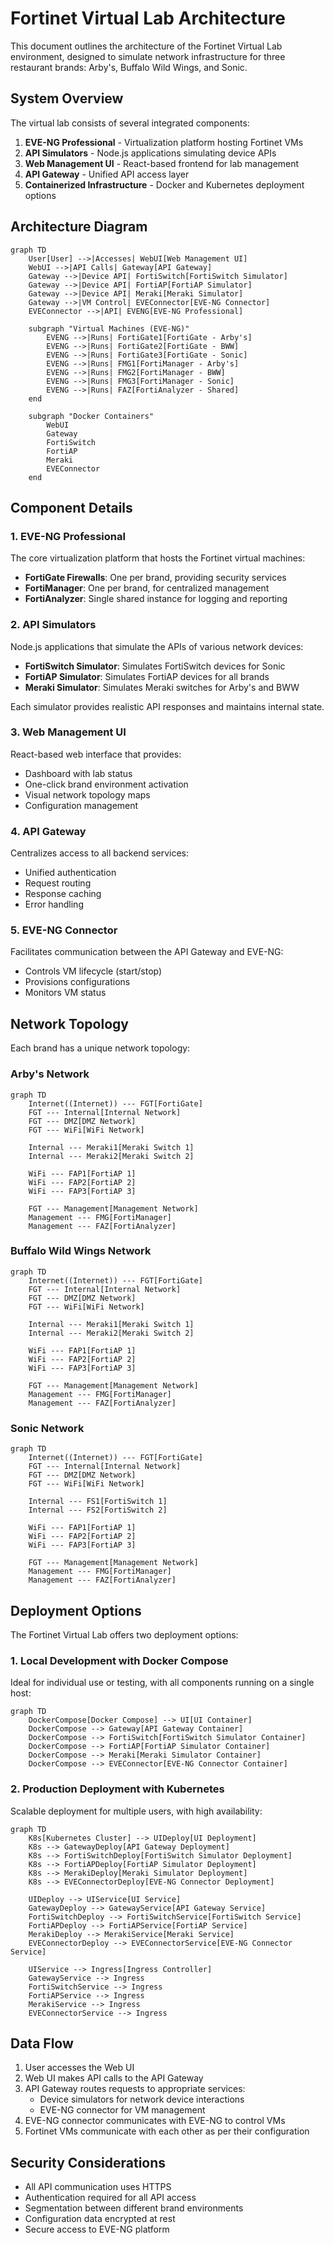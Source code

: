 # Fortinet Virtual Lab Architecture

This document outlines the architecture of the Fortinet Virtual Lab environment, designed to simulate network infrastructure for three restaurant brands: Arby's, Buffalo Wild Wings, and Sonic.

## System Overview

The virtual lab consists of several integrated components:

1. **EVE-NG Professional** - Virtualization platform hosting Fortinet VMs
2. **API Simulators** - Node.js applications simulating device APIs
3. **Web Management UI** - React-based frontend for lab management
4. **API Gateway** - Unified API access layer
5. **Containerized Infrastructure** - Docker and Kubernetes deployment options

## Architecture Diagram

```mermaid
graph TD
    User[User] -->|Accesses| WebUI[Web Management UI]
    WebUI -->|API Calls| Gateway[API Gateway]
    Gateway -->|Device API| FortiSwitch[FortiSwitch Simulator]
    Gateway -->|Device API| FortiAP[FortiAP Simulator]
    Gateway -->|Device API| Meraki[Meraki Simulator]
    Gateway -->|VM Control| EVEConnector[EVE-NG Connector]
    EVEConnector -->|API| EVENG[EVE-NG Professional]
    
    subgraph "Virtual Machines (EVE-NG)"
        EVENG -->|Runs| FortiGate1[FortiGate - Arby's]
        EVENG -->|Runs| FortiGate2[FortiGate - BWW]
        EVENG -->|Runs| FortiGate3[FortiGate - Sonic]
        EVENG -->|Runs| FMG1[FortiManager - Arby's]
        EVENG -->|Runs| FMG2[FortiManager - BWW]
        EVENG -->|Runs| FMG3[FortiManager - Sonic]
        EVENG -->|Runs| FAZ[FortiAnalyzer - Shared]
    end
    
    subgraph "Docker Containers"
        WebUI
        Gateway
        FortiSwitch
        FortiAP
        Meraki
        EVEConnector
    end
```

## Component Details

### 1. EVE-NG Professional

The core virtualization platform that hosts the Fortinet virtual machines:

- **FortiGate Firewalls**: One per brand, providing security services
- **FortiManager**: One per brand, for centralized management
- **FortiAnalyzer**: Single shared instance for logging and reporting

### 2. API Simulators

Node.js applications that simulate the APIs of various network devices:

- **FortiSwitch Simulator**: Simulates FortiSwitch devices for Sonic
- **FortiAP Simulator**: Simulates FortiAP devices for all brands
- **Meraki Simulator**: Simulates Meraki switches for Arby's and BWW

Each simulator provides realistic API responses and maintains internal state.

### 3. Web Management UI

React-based web interface that provides:

- Dashboard with lab status
- One-click brand environment activation
- Visual network topology maps
- Configuration management

### 4. API Gateway

Centralizes access to all backend services:

- Unified authentication
- Request routing
- Response caching
- Error handling

### 5. EVE-NG Connector

Facilitates communication between the API Gateway and EVE-NG:

- Controls VM lifecycle (start/stop)
- Provisions configurations
- Monitors VM status

## Network Topology

Each brand has a unique network topology:

### Arby's Network

```mermaid
graph TD
    Internet((Internet)) --- FGT[FortiGate]
    FGT --- Internal[Internal Network]
    FGT --- DMZ[DMZ Network]
    FGT --- WiFi[WiFi Network]
    
    Internal --- Meraki1[Meraki Switch 1]
    Internal --- Meraki2[Meraki Switch 2]
    
    WiFi --- FAP1[FortiAP 1]
    WiFi --- FAP2[FortiAP 2]
    WiFi --- FAP3[FortiAP 3]
    
    FGT --- Management[Management Network]
    Management --- FMG[FortiManager]
    Management --- FAZ[FortiAnalyzer]
```

### Buffalo Wild Wings Network

```mermaid
graph TD
    Internet((Internet)) --- FGT[FortiGate]
    FGT --- Internal[Internal Network]
    FGT --- DMZ[DMZ Network]
    FGT --- WiFi[WiFi Network]
    
    Internal --- Meraki1[Meraki Switch 1]
    Internal --- Meraki2[Meraki Switch 2]
    
    WiFi --- FAP1[FortiAP 1]
    WiFi --- FAP2[FortiAP 2]
    WiFi --- FAP3[FortiAP 3]
    
    FGT --- Management[Management Network]
    Management --- FMG[FortiManager]
    Management --- FAZ[FortiAnalyzer]
```

### Sonic Network

```mermaid
graph TD
    Internet((Internet)) --- FGT[FortiGate]
    FGT --- Internal[Internal Network]
    FGT --- DMZ[DMZ Network]
    FGT --- WiFi[WiFi Network]
    
    Internal --- FS1[FortiSwitch 1]
    Internal --- FS2[FortiSwitch 2]
    
    WiFi --- FAP1[FortiAP 1]
    WiFi --- FAP2[FortiAP 2]
    WiFi --- FAP3[FortiAP 3]
    
    FGT --- Management[Management Network]
    Management --- FMG[FortiManager]
    Management --- FAZ[FortiAnalyzer]
```

## Deployment Options

The Fortinet Virtual Lab offers two deployment options:

### 1. Local Development with Docker Compose

Ideal for individual use or testing, with all components running on a single host:

```mermaid
graph TD
    DockerCompose[Docker Compose] --> UI[UI Container]
    DockerCompose --> Gateway[API Gateway Container]
    DockerCompose --> FortiSwitch[FortiSwitch Simulator Container]
    DockerCompose --> FortiAP[FortiAP Simulator Container]
    DockerCompose --> Meraki[Meraki Simulator Container]
    DockerCompose --> EVEConnector[EVE-NG Connector Container]
```

### 2. Production Deployment with Kubernetes

Scalable deployment for multiple users, with high availability:

```mermaid
graph TD
    K8s[Kubernetes Cluster] --> UIDeploy[UI Deployment]
    K8s --> GatewayDeploy[API Gateway Deployment]
    K8s --> FortiSwitchDeploy[FortiSwitch Simulator Deployment]
    K8s --> FortiAPDeploy[FortiAP Simulator Deployment]
    K8s --> MerakiDeploy[Meraki Simulator Deployment]
    K8s --> EVEConnectorDeploy[EVE-NG Connector Deployment]
    
    UIDeploy --> UIService[UI Service]
    GatewayDeploy --> GatewayService[API Gateway Service]
    FortiSwitchDeploy --> FortiSwitchService[FortiSwitch Service]
    FortiAPDeploy --> FortiAPService[FortiAP Service]
    MerakiDeploy --> MerakiService[Meraki Service]
    EVEConnectorDeploy --> EVEConnectorService[EVE-NG Connector Service]
    
    UIService --> Ingress[Ingress Controller]
    GatewayService --> Ingress
    FortiSwitchService --> Ingress
    FortiAPService --> Ingress
    MerakiService --> Ingress
    EVEConnectorService --> Ingress
```

## Data Flow

1. User accesses the Web UI
2. Web UI makes API calls to the API Gateway
3. API Gateway routes requests to appropriate services:
   - Device simulators for network device interactions
   - EVE-NG connector for VM management
4. EVE-NG connector communicates with EVE-NG to control VMs
5. Fortinet VMs communicate with each other as per their configuration

## Security Considerations

- All API communication uses HTTPS
- Authentication required for all API access
- Segmentation between different brand environments
- Configuration data encrypted at rest
- Secure access to EVE-NG platform
